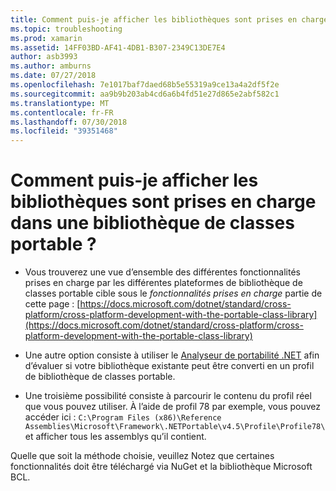 ```yaml
---
title: Comment puis-je afficher les bibliothèques sont prises en charge dans une bibliothèque de classes portable ?
ms.topic: troubleshooting
ms.prod: xamarin
ms.assetid: 14FF03BD-AF41-4DB1-B307-2349C13DE7E4
author: asb3993
ms.author: amburns
ms.date: 07/27/2018
ms.openlocfilehash: 7e1017baf7daed68b5e55319a9ce13a4a2df5f2e
ms.sourcegitcommit: aa9b9b203ab4cd6a6b4fd51e27d865e2abf582c1
ms.translationtype: MT
ms.contentlocale: fr-FR
ms.lasthandoff: 07/30/2018
ms.locfileid: "39351468"
---
```

# <a name="how-can-i-view-what-libraries-are-supported-in-a-pcl"></a>Comment puis-je afficher les bibliothèques sont prises en charge dans une bibliothèque de classes portable ?

- Vous trouverez une vue d’ensemble des différentes fonctionnalités prises en charge par les différentes plateformes de bibliothèque de classes portable cible sous le *fonctionnalités prises en charge* partie de cette page : [https://docs.microsoft.com/dotnet/standard/cross-platform/cross-platform-development-with-the-portable-class-library](https://docs.microsoft.com/dotnet/standard/cross-platform/cross-platform-development-with-the-portable-class-library)

- Une autre option consiste à utiliser le [Analyseur de portabilité .NET](https://visualstudiogallery.msdn.microsoft.com/1177943e-cfb7-4822-a8a6-e56c7905292b) afin d’évaluer si votre bibliothèque existante peut être converti en un profil de bibliothèque de classes portable.

- Une troisième possibilité consiste à parcourir le contenu du profil réel que vous pouvez utiliser. À l’aide de profil 78 par exemple, vous pouvez accéder ici : `C:\Program Files (x86)\Reference Assemblies\Microsoft\Framework\.NETPortable\v4.5\Profile\Profile78\` et afficher tous les assemblys qu’il contient.

Quelle que soit la méthode choisie, veuillez Notez que certaines fonctionnalités doit être téléchargé via NuGet et la bibliothèque Microsoft BCL.
